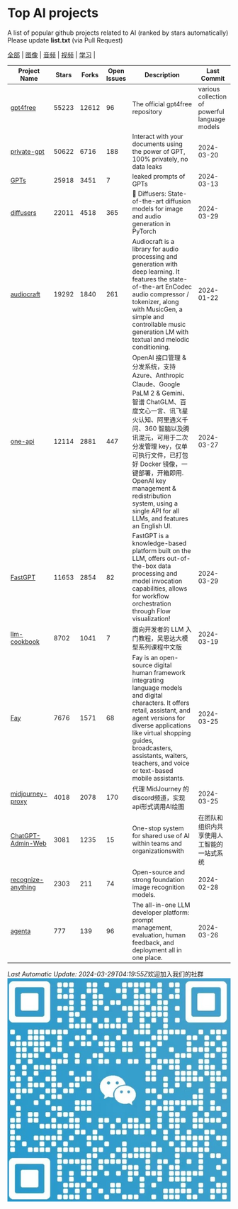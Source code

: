 # Top AI projects
A list of popular github projects related to AI (ranked by stars automatically)
Please update **list.txt** (via Pull Request)

<a href="./README.md">全部</a> |   <a href="./READMEpicture.md">图像</a> |   <a href="./READMEaudio.md">音频</a> | <a href="./READMEvideo.md">视频</a> | <a href="./READMElearn.md">学习</a> | 

| Project Name | Stars | Forks | Open Issues | Description | Last Commit |
| ------------ | ----- | ----- | ----------- | ----------- | ----------- |
| [gpt4free](https://github.com/xtekky/gpt4free) | 55223 | 12612 | 96 | The official gpt4free repository | various collection of powerful language models | 2024-03-28 |
| [private-gpt](https://github.com/zylon-ai/private-gpt) | 50622 | 6716 | 188 | Interact with your documents using the power of GPT, 100% privately, no data leaks | 2024-03-20 |
| [GPTs](https://github.com/linexjlin/GPTs) | 25918 | 3451 | 7 | leaked prompts of GPTs | 2024-03-13 |
| [diffusers](https://github.com/huggingface/diffusers) | 22011 | 4518 | 365 | 🤗 Diffusers: State-of-the-art diffusion models for image and audio generation in PyTorch | 2024-03-29 |
| [audiocraft](https://github.com/facebookresearch/audiocraft) | 19292 | 1840 | 261 | Audiocraft is a library for audio processing and generation with deep learning. It features the state-of-the-art EnCodec audio compressor / tokenizer, along with MusicGen, a simple and controllable music generation LM with textual and melodic conditioning. | 2024-01-22 |
| [one-api](https://github.com/songquanpeng/one-api) | 12114 | 2881 | 447 | OpenAI 接口管理 & 分发系统，支持 Azure、Anthropic Claude、Google PaLM 2 & Gemini、智谱 ChatGLM、百度文心一言、讯飞星火认知、阿里通义千问、360 智脑以及腾讯混元，可用于二次分发管理 key，仅单可执行文件，已打包好 Docker 镜像，一键部署，开箱即用. OpenAI key management & redistribution system, using a single API for all LLMs, and features an English UI. | 2024-03-27 |
| [FastGPT](https://github.com/labring/FastGPT) | 11653 | 2854 | 82 | FastGPT is a knowledge-based platform built on the LLM, offers out-of-the-box data processing and model invocation capabilities, allows for workflow orchestration through Flow visualization! | 2024-03-29 |
| [llm-cookbook](https://github.com/datawhalechina/llm-cookbook) | 8702 | 1041 | 7 | 面向开发者的 LLM 入门教程，吴恩达大模型系列课程中文版 | 2024-03-19 |
| [Fay](https://github.com/xszyou/Fay) | 7676 | 1571 | 68 | Fay is an open-source digital human framework integrating language models and digital characters. It offers retail, assistant, and agent versions for diverse applications like virtual shopping guides, broadcasters, assistants, waiters, teachers, and voice or text-based mobile assistants. | 2024-03-25 |
| [midjourney-proxy](https://github.com/novicezk/midjourney-proxy) | 4018 | 2078 | 170 | 代理 MidJourney 的discord频道，实现api形式调用AI绘图 | 2024-03-25 |
| [ChatGPT-Admin-Web](https://github.com/AprilNEA/ChatGPT-Admin-Web) | 3081 | 1235 | 15 | One-stop system for shared use of AI within teams and organizationswith | 在团队和组织内共享使用人工智能的一站式系统 | 2023-12-27 |
| [recognize-anything](https://github.com/xinyu1205/recognize-anything) | 2303 | 211 | 74 | Open-source and strong foundation image recognition models. | 2024-02-28 |
| [agenta](https://github.com/Agenta-AI/agenta) | 777 | 139 | 96 | The all-in-one LLM developer platform: prompt management, evaluation, human feedback, and deployment all in one place. | 2024-03-26 |

*Last Automatic Update: 2024-03-29T04:19:55Z*欢迎加入我们的社群 ![](https://raw.githubusercontent.com/mouuii/picture/master/weichat.jpg) 